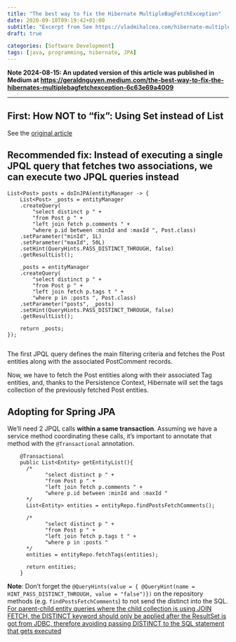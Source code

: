 ```yaml
---
title: "The best way to fix the Hibernate MultipleBagFetchException"
date: 2020-09-10T09:19:42+01:00
subtitle: "Excerpt from See https://vladmihalcea.com/hibernate-multiplebagfetchexception/ with an adoption for Spring Data JPA"
draft: true

categories: [Software Development]
tags: [java, programming, hibernate, JPA]
---
```


**Note 2024-08-15: An updated version of this article was published in Medium at https://geraldnguyen.medium.com/the-best-way-to-fix-the-hibernates-multiplebagfetchexception-6c63e69a4009**

----------------

## First: How NOT to “fix”: Using Set instead of List

See the [original article](https://vladmihalcea.com/hibernate-multiplebagfetchexception/)

## Recommended fix: Instead of executing a single JPQL query that fetches two associations, we can execute two JPQL queries instead

```
List<Post> posts = doInJPA(entityManager -> {
    List<Post> _posts = entityManager
    .createQuery(
        "select distinct p " +
        "from Post p " +
        "left join fetch p.comments " +
        "where p.id between :minId and :maxId ", Post.class)
    .setParameter("minId", 1L)
    .setParameter("maxId", 50L)
    .setHint(QueryHints.PASS_DISTINCT_THROUGH, false)
    .getResultList();
 
    _posts = entityManager
    .createQuery(
        "select distinct p " +
        "from Post p " +
        "left join fetch p.tags t " +
        "where p in :posts ", Post.class)
    .setParameter("posts", _posts)
    .setHint(QueryHints.PASS_DISTINCT_THROUGH, false)
    .getResultList();
 
    return _posts;
});
 
```

The first JPQL query defines the main filtering criteria and fetches the Post entities along with the associated PostComment records.

Now, we have to fetch the Post entities along with their associated Tag entities, and, thanks to the Persistence Context, Hibernate will set the tags collection of the previously fetched Post entities.

## Adopting for Spring JPA

We’ll need 2 JPQL calls **within a same transaction**. Assuming we have a service method coordinating these calls, it’s important to annotate that method with the `@Transactional` annotation.

```
    @Transactional
    public List<Entity> getEntityList(){
      /*
            "select distinct p " +
            "from Post p " +
            "left join fetch p.comments " +
            "where p.id between :minId and :maxId "
      */
      List<Entity> entities = entityRepo.findPostsFetchComments();
      
      /*
            "select distinct p " +
            "from Post p " +
            "left join fetch p.tags t " +
            "where p in :posts "
      */
      entities = entityRepo.fetchTags(entities);
      
      return entities;
    }
```

**Note**: Don’t forget the `@QueryHints(value = { @QueryHint(name = HINT_PASS_DISTINCT_THROUGH, value = "false")})` on the repository methods (e.g. `findPostsFetchComments`) to not send the distinct into the SQL. [For parent-child entity queries where the child collection is using JOIN FETCH, the DISTINCT keyword should only be applied after the ResultSet is got from JDBC, therefore avoiding passing DISTINCT to the SQL statement that gets executed](https://vladmihalcea.com/jpql-distinct-jpa-hibernate/)